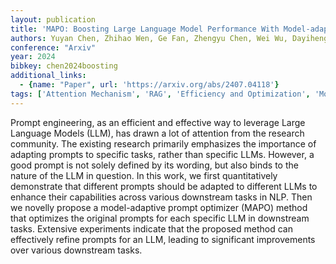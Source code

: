 ```yaml
---
layout: publication
title: 'MAPO: Boosting Large Language Model Performance With Model-adaptive Prompt Optimization'
authors: Yuyan Chen, Zhihao Wen, Ge Fan, Zhengyu Chen, Wei Wu, Dayiheng Liu, Zhixu Li, Bang Liu, Yanghua Xiao
conference: "Arxiv"
year: 2024
bibkey: chen2024boosting
additional_links:
  - {name: "Paper", url: 'https://arxiv.org/abs/2407.04118'}
tags: ['Attention Mechanism', 'RAG', 'Efficiency and Optimization', 'Model Architecture', 'Prompting']
---
```

Prompt engineering, as an efficient and effective way to leverage Large
Language Models (LLM), has drawn a lot of attention from the research
community. The existing research primarily emphasizes the importance of
adapting prompts to specific tasks, rather than specific LLMs. However, a good
prompt is not solely defined by its wording, but also binds to the nature of
the LLM in question. In this work, we first quantitatively demonstrate that
different prompts should be adapted to different LLMs to enhance their
capabilities across various downstream tasks in NLP. Then we novelly propose a
model-adaptive prompt optimizer (MAPO) method that optimizes the original
prompts for each specific LLM in downstream tasks. Extensive experiments
indicate that the proposed method can effectively refine prompts for an LLM,
leading to significant improvements over various downstream tasks.
